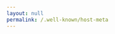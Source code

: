 ```yaml
---
layout: null
permalink: /.well-known/host-meta
---
```

<?xml version='1.0' encoding='UTF-8'?>
<XRD xmlns='http://docs.oasis-open.org/ns/xri/xrd-1.0'>

<!-- Needed for Mastodon -->
<Link rel='lrdd'
 type='application/xrd+xml'
 template='https://fedi.kcore.org/.well-known/webfinger?resource={uri}' />

</XRD>
